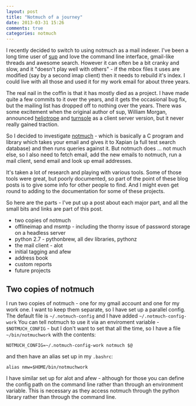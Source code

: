 ```yaml
---
layout: post
title: "Notmuch of a journey"
date: 2013-03-31 15:26
comments: true
categories: notmuch
---
```


I recently decided to switch to using notmuch as a mail indexer.  I've been a long time user of [sup](https://github.com/sup-heliotrope/sup) and love the command line interface, gmail-like threads and awesome search.  However it can often be a bit cranky and slow, and it "doesn't play well with others" - if the mbox files it uses are modified (say by a second imap client) then it needs to rebuild it's index.  I could live with all those and used it for my work email for about three years.

The real nail in the coffin is that it has mostly died as a project.  I have made quite a few commits to it over the years, and it gets the occasional bug fix, but the mailing list has dropped off to nothing over the years.  There was some excitement when the original author of sup, William Morgan, announced [heliotrope](https://github.com/sup-heliotrope/heliotrope) and [turnsole](https://github.com/sup-heliotrope/turnsole) as a client server version, but it never really gained traction.

So I decided to investigate [notmuch](http://notmuchmail.org/) - which is basically a C program and library which takes your email and gives it to Xapian (a full test search database) and then runs queries against it.  But notmuch does ... not much else, so I also need to fetch email, add the new emails to notmuch, run a mail client, send email and look up email addresses.

It's taken a lot of research and playing with various tools.  Some of those tools were great, but poorly documented, so part of the point of these blog posts is to give some info for other people to find.  And I might even get round to adding to the documentation for some of these projects.

So here are the parts - I've put up a post about each major part, and all the small bits and links are part of this post.

* two copies of notmuch
* offlineimap and msmtp - including the thorny issue of password storage on a headless server
* python 2.7 - pythonbrew, all dev libraries, pythonz
* the mail client - alot
* initial tagging and afew
* address book
* custom reports
* future projects

## Two copies of notmuch

I run two copies of notmuch - one for my gmail account and one for my work one.  I want to keep them separate, so I have set up a parallel config.  The default file is `~/.notmuch-config` and I have added `~/.notmuch-config-work`  You can tell notmuch to use it via an enviroment variable - `$NOTMUCH_CONFIG` - but I don't want to set that all the time, so I have a file `~/bin/notmuchwork` with the contents:

    NOTMUCH_CONFIG=~/.notmuch-config-work notmuch $@

and then have an alias set up in my `.bashrc`:

    alias nmw=$HOME/bin/notmuchwork

I have similar set up for alot and afew - although for those you can define the config path on the command line rather than through an environment variable.  This is necessary as they access notmuch through the python library rather than through the command line.
